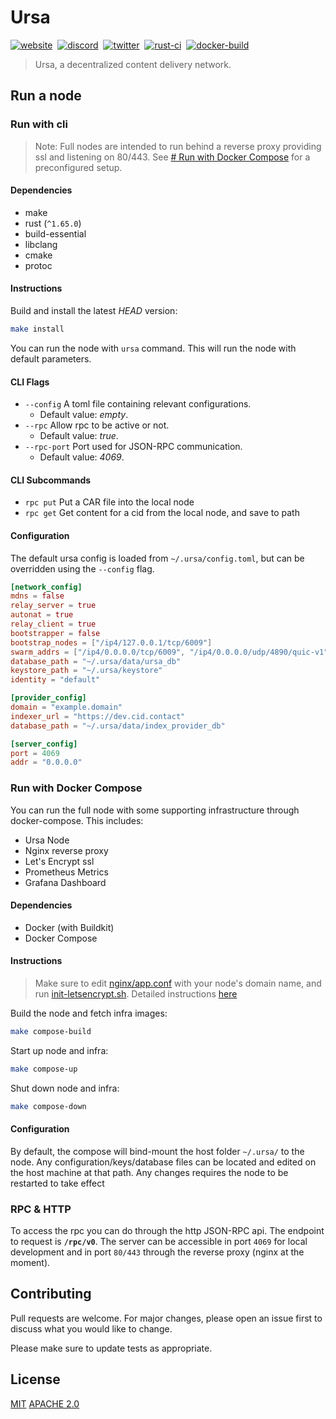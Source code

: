 # Ursa

[![website](https://img.shields.io/badge/website-000?style=for-the-badge)](https://fleek.network)&nbsp;
[![discord](https://img.shields.io/badge/discord-333?style=for-the-badge)](https://discord.gg/fleekxyz)&nbsp;
[![twitter](https://img.shields.io/badge/twitter-666?style=for-the-badge)](https://twitter.com/fleek_net)&nbsp;
[![rust-ci](https://img.shields.io/github/actions/workflow/status/fleek-network/ursa/rust.yml?branch=main&label=Tests&style=for-the-badge)](https://github.com/fleek-network/ursa/actions/workflows/rust.yml)&nbsp;
[![docker-build](https://img.shields.io/github/actions/workflow/status/fleek-network/ursa/docker-publish.yml?branch=main&label=Docker%20Build&style=for-the-badge)](https://github.com/fleek-network/ursa/pkgs/container/ursa)&nbsp;

> Ursa, a decentralized content delivery network.

## Run a node

### Run with cli

> Note: Full nodes are intended to run behind a reverse proxy providing ssl and listening on 80/443. See [# Run with Docker Compose](#run-with-docker-compose) for a preconfigured setup.

#### Dependencies

- make
- rust (`^1.65.0`)
- build-essential
- libclang
- cmake
- protoc

#### Instructions

Build and install the latest *HEAD* version:
```sh
make install
```

You can run the node with `ursa` command. This will run the node with default parameters.

#### CLI Flags
- `--config` A toml file containing relevant configurations.
	- Default value: *empty*. 
- `--rpc` Allow rpc to be active or not.
 	- Default value: *true*.
- `--rpc-port` Port used for JSON-RPC communication.
	- Default value: *4069*.

#### CLI Subcommands

- `rpc put` Put a CAR file into the local node
- `rpc get` Get content for a cid from the local node, and save to path

#### Configuration

The default ursa config is loaded from `~/.ursa/config.toml`, but can be overridden using the `--config` flag.

```toml
[network_config]
mdns = false
relay_server = true
autonat = true
relay_client = true
bootstrapper = false
bootstrap_nodes = ["/ip4/127.0.0.1/tcp/6009"]
swarm_addrs = ["/ip4/0.0.0.0/tcp/6009", "/ip4/0.0.0.0/udp/4890/quic-v1"]
database_path = "~/.ursa/data/ursa_db"
keystore_path = "~/.ursa/keystore"
identity = "default"

[provider_config]
domain = "example.domain"
indexer_url = "https://dev.cid.contact"
database_path = "~/.ursa/data/index_provider_db"

[server_config]
port = 4069
addr = "0.0.0.0"
```

### Run with Docker Compose

You can run the full node with some supporting infrastructure through docker-compose. This includes:

- Ursa Node
- Nginx reverse proxy
- Let's Encrypt ssl
- Prometheus Metrics
- Grafana Dashboard

#### Dependencies

- Docker (with Buildkit)
- Docker Compose

#### Instructions

> Make sure to edit [nginx/app.conf](/docker/full-node/data/nginx/app.conf) with your node's domain name, and run [init-letsencrypt.sh](/docker/full-node/init-letsencrypt.sh). Detailed instructions [here](/docker/full-node/README.md)

Build the node and fetch infra images: 

```sh
make compose-build
```

Start up node and infra:

```sh
make compose-up
```

Shut down node and infra:
```sh
make compose-down
```

#### Configuration

By default, the compose will bind-mount the host folder `~/.ursa/` to the node. Any configuration/keys/database files can be located and edited on the host machine at that path. Any changes requires the node to be restarted to take effect

### RPC & HTTP

To access the rpc you can do through the http JSON-RPC api. The endpoint to request is **`/rpc/v0`**. The server can be accessible in port `4069` for local development and in port `80/443` through the reverse proxy (nginx at the moment).

## Contributing
Pull requests are welcome. For major changes, please open an issue first to discuss what you would like to change.

Please make sure to update tests as appropriate.

## License
[MIT](https://github.com/fleek-network/ursa/blob/main/LICENSE-MIT)
[APACHE 2.0](https://github.com/fleek-network/ursa/blob/main/LICENSE-APACHE)
